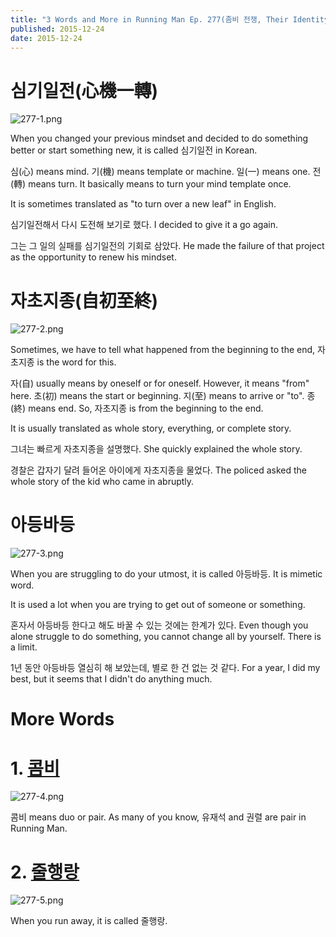```yaml
---
title: "3 Words and More in Running Man Ep. 277(좀비 전쟁, Their Identity:Zombie War) - Learn Korean with Running Man"
published: 2015-12-24
date: 2015-12-24
---
```


#  심기일전(心機一轉)

![277-1.png ](/images/277-1.png )

When you changed your previous mindset and decided to do something better or start something new, it is called 심기일전 in Korean.

심(心) means mind. 기(機) means template or machine. 일(一) means one. 전(轉) means turn. It basically means to turn your mind template once.

It is sometimes translated as "to turn over a new leaf" in English.

심기일전해서 다시 도전해 보기로 했다.
I decided to give it a go again.

그는 그 일의 실패를 심기일전의 기회로 삼았다.
He made the failure of that project as the opportunity to renew his mindset.

#  자초지종(自初至終)

![277-2.png ](/images/277-2.png )

Sometimes, we have to tell what happened from the beginning to the end, 자초지종 is the word for this.

자(自) usually means by oneself or for oneself. However, it means "from" here. 초(初) means the start or beginning. 지(至) means to arrive or "to". 종(終) means end. So, 자초지종 is from the beginning to the end.

It is usually translated as whole story, everything, or complete story.

그녀는 빠르게 자초지종을 설명했다.
She quickly explained the whole story.

경찰은 갑자기 달려 들어온 아이에게 자초지종을 물었다.
The policed asked the whole story of the kid who came in abruptly.

#  아등바등

![277-3.png ](/images/277-3.png )

When you are struggling to do your utmost, it is called 아등바등. It is mimetic word.

It is used a lot when you are trying to get out of someone or something.

혼자서 아등바등 한다고 해도 바꿀 수 있는 것에는 한계가 있다.
Even though you alone struggle to do something, you cannot change all by yourself. There is a limit.

1년 동안 아등바등 열심히 해 보았는데, 별로 한 건 없는 것 같다.
For a year, I did my best, but it seems that I didn't do anything much.

#  More Words


#  1. [콤비](/%ec%bd%a4%eb%b9%84combi-duo-pair-konglish-words-10/)

![277-4.png ](/images/277-4.png )

콤비 means duo or pair. As many of you know, 유재석 and 권렬 are pair in Running Man.

#  2. [줄행랑](/5-words-in-running-man-episode-242mission-worldwide-learn-korean-with-running-man/)

![277-5.png ](/images/277-5.png )

When you run away, it is called 줄행랑.